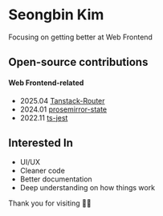 # Seongbin Kim

Focusing on getting better at Web Frontend

## Open-source contributions

#### Web Frontend-related

- 2025.04 [Tanstack-Router](https://github.com/TanStack/router/pull/3984)
- 2024.01 [prosemirror-state](https://github.com/ProseMirror/prosemirror-state/pull/23)	
- 2022.11 [ts-jest](https://github.com/kulshekhar/ts-jest/pull/3894)

## Interested In

- UI/UX
- Cleaner code
- Better documentation
- Deep understanding on how things work

Thank you for visiting 🙇‍♂️
